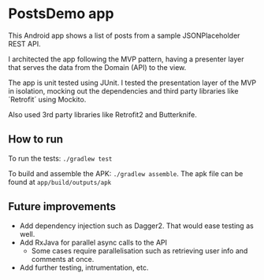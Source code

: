 # PostsDemo app

This Android app shows a list of posts from a sample JSONPlaceholder REST API.

I architected the app following the MVP pattern, having a presenter layer that serves the data from the Domain (API) to the view. 

The app is unit tested using JUnit. I tested the presentation layer of the MVP in isolation, mocking out the dependencies and third party libraries like ´Retrofit´ using Mockito.

Also used 3rd party libraries like Retrofit2 and Butterknife.

## How to run

To run the tests: `./gradlew test`

To build and assemble the APK: `./gradlew assemble`. The apk file can be found at `app/build/outputs/apk`

## Future improvements

- Add dependency injection such as Dagger2. That would ease testing as well.
- Add RxJava for parallel async calls to the API 
    - Some cases require parallelisation such as retrieving user info and comments at once.
- Add further testing, intrumentation, etc.